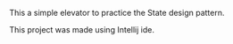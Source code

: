 This a simple elevator to practice the State design pattern. 

This project was made using Intellij ide.
